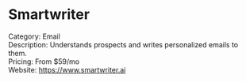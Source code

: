 # Smartwriter

Category: Email  
Description: Understands prospects and writes personalized emails to them.  
Pricing: From $59/mo  
Website: https://www.smartwriter.ai
